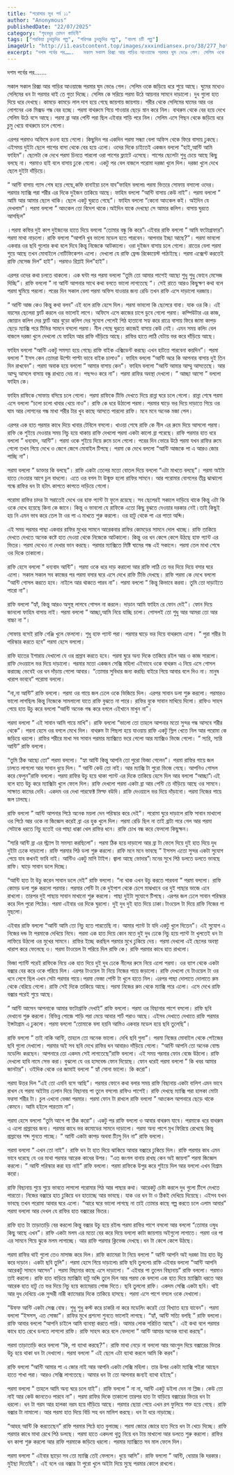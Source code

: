 ```yaml
---
title: "পরোমার সুখ পর্ব ১১"
author: "Anonymous"
publishedDate: "22/07/2025"
category: "গৃহবধূর চোদন কাহিনী"
tags: ["পরকিয়া চুদাচুদির গল্প", "পরিপক্ক চুদাচুদির গল্প", "বাংলা চটি গল্প"]
imageUrl: "http://i1.eastcontent.top/images/xxxindiansex.pro/38/277_hot_with.jpg"
excerpt: "দশম পর্বের পর…….   সকাল সকাল রিক্সা আর গাড়ির আওয়াজে পরমার ঘুম ভেঙে গেল। সেলিম ওকে জড়িয়ে ধরে শুয়ে আছে। ঘুমের মধ্যেও সেলিমের ধন টা পরমার থাই তে গুতা দিচ্ছে। সেলিম কে সরিয়ে পরমা উঠে আয়নার সামনে দাড়ালো। দ..."
---
```


দশম পর্বের পর…….


সকাল সকাল রিক্সা আর গাড়ির আওয়াজে পরমার ঘুম ভেঙে গেল। সেলিম ওকে জড়িয়ে ধরে শুয়ে আছে। ঘুমের মধ্যেও সেলিমের ধন টা পরমার থাই তে গুতা দিচ্ছে। সেলিম কে সরিয়ে পরমা উঠে আয়নার সামনে দাড়ালো। দুধ গুলো হাত দিয়ে ধরে দেখছে। কামড়ে কামড়ে লাল দাগ হয়ে গেছে জায়গায় জায়গায়। শরীর থেকে সেলিমের ঘামের আর ওর লোশনের এক মিক্সড গন্ধ বের হচ্ছে। পরমা বাথরুমে গিয়ে শাওয়ার ছেড়ে স্নান করে নিল। বাথরুম থেকে বের হয়ে দেখে সেলিম উঠে বসে আছে। পরমা ব্রা আর পেন্টি পরা ছিল এইবার শাড়ি পরে নিল। সেলিম এসে পিছন থেকে জড়িয়ে ধরে চুমু খেয়ে বাথরুমে চলে গেলো।


এরপর পরমাও অফিসে রওনা হয়ে গেলো। কিছুদিন পর একদিন পরমা সন্ধ্যা বেলা অফিস থেকে ফিরে বাসায় ঢুকছে। এইসময় দুইটা ছেলে পাশের বাসা থেকে বের হয়ে এলো। ওদের দিকে চাইতেই একজন বললো “হাই,আন্টি আমি ফাহিম”। ছেলেটা কে দেখে পরমা চিনতে পারলো ওরা পাশের ফ্ল্যাটে এসেছে। পাশের ছেলেটা শুধু চেয়ে আছে কিছু বলছে না। পরমাও হাই বলে বাসায় ঢুকে গেলো। একটু পর বেল বাজলে পরোমা দরজা খুলে দিল। দরজা খুলে দেখে ছেলে দুইটা দাঁড়িয়ে।


” আন্টি বাসায় গ্যাস শেষ হয়ে গেছে,কফি বানাইয়া চলে যাব”ফাহিম বললো৷ পরমা ভিতরে সোফায় বসালো ওদের। পরমার ম্যাক্সি পরা শরীর এর দিকে দুইজন তাকিয়ে আছে। ফাহিম বললো “আন্টি বাসায় কেউ নাই”। পরমা বললো ” আমি আর আমার ছেলে থাকি। ছেলে একটু ঘুরতে গেছে”। ফাহিম বললো “কেনো আংকেল কই। অইদিন যে দেখলাম”। পরমা বললো ” আংকেল তো বিদেশ থাকে।অইদিন যাকে দেখছো সে আমার কলিগ। বাসায় ঘুরতে আসছিল”


।পরমা কফির দুই কাপ দুইজনের হাতে দিয়ে বললো “তোমার বন্ধু কি করে”৷ এইবার রাফি বললো ” আমি ফটোগ্রাফার”৷ পরমা মাথা নাড়লো। রাফি বললো “আপনি খুব ভালো মডেল হতে পারবেন। আপনার ইচ্ছা আছে?”। পরমা ভাবলো একবার ওর ছবি গুলোর কথা বলে দিবে কিন্তু নিজেকে আটকালো। ওরা দুইজন বাসায় চলে গেলো। রাতের বেলা পরমা শুয়ে আছে তখন মোবাইলে নোটিফিকেশন এলো। দেখলো যে রাফি ফ্রেন্ড রিকোয়েস্ট পাঠাইছে। পরমা এক্সেপ্ট করতেই রাফি মেসেজ দিল” হাই”। পরমাও রিপ্লাই দিল”হাই”।


এরপর ওদের কথা চলতে থাকলো। এক ঘন্টা পর পরমা বললো “তুমি তো আমার পাশেই আছো শুধু শুধু ফোনে মেসেজ দিচ্ছি”। রাফি বললো ” না আন্টি আপনার সাথে কথা বলতে ভালো লাগতেছে “। সেই রাতে আরও কিছুক্ষণ কথা বলে পরমা ঘুমিয়ে পরলো। পরের দিন সকাল বেলা পরমা অফিস যাওয়ার জন্য রেডি তখন রাফি এসে দাড়ালো দরজায়।


” আন্টি আজ কেও কিন্তু কথা বলব” এই বলে রাফি হেসে দিল। পরমা ভাবলো কি ছেলেরে বাবা। যাক ওর কি। এই বয়সের ছেলেরা ফ্লার্ট করলে ওর ভালোই লাগে। অফিসে এসে কাজের চাপে ডুবে গেলো পরমা। কম্পিউটার এর কাজ, জোয়ান কলিগ দের ফ্লার্ট আর বুড়ো কলিগ দের সুযোগ পেলেই পিঠ হাতানো সহ্য করে রাত্রে বাসায় ফিরে জামা কাপড় ছেড়ে ম্যাক্সি পরে টিভির সামনে বসলো পরমা। নীল গেছে ঘুরতে কাজেই বাসায় কেউ নেই। এমন সময় কলিং বেল বাজলে দরজা খুলে দেখলো যে ফাহিম আর রাফি দাঁড়িয়ে আছে। রাফির হাতে লাঠি যেটায় ভর করে দাঁড়িয়ে আছে।


ফাহিম বললো “আন্টি একটু সমস্যা হয়ে গেছে৷ রাফি বাইক এক্সিডেন্ট করছে৷ এখন হাটতে পারবেনা কয়দিন”। পরমা বললো ” ইসস কেন তোমরা উল্টো পাল্টা ভাবে বাইক চালাও”। ফাহিম বললো “আন্টি অরে কি আপনার বাসায় দুই তিন দিন রাখবেন”। পরমা অবাক হয়ে বললো ” আমার বাসায় কেন”। ফাহিম বললো “আন্টি আমার আম্মু আসতেছে। আর আম্মু আসলে বাসায় বন্ধু রাখতে দেয় না। পছন্দও করে না”। পরমা রাফির অবস্থা দেখলো। ” আচ্ছা আসো ” বললো ফাহিম কে।


ফাহিম রাফিকে সোফায় বসিয়ে চলে গেলো। পরমা রাফিকে টিভি দেখতে দিয়ে রান্না ঘরে চলে গেলো। রান্না শেষে পরমা এসে বললো “চলো চলো খাবার খেয়ে নাও”। রাফি কে ধরে উঠালো পরমা। পরমার ঘাড়ে ভর দিয়ে দাড়াতে গিয়ে ওর ঘাম আর লোশনের গন্ধ মাখা শরীর টার খুব কাছে আসতে পারলো রাফি। মনে মনে অনেক মজা পেল।


এরপর এক হাত পরমার কাধে দিয়ে খাবার টেবিলে বসলো। খাওয়া শেষে রাফি কে নীল এর রুমে দিয়ে আসলো পরমা। রাফি কে শুইয়ে দেওয়ার সময় নিচু হয়ে থাকায় রাফি দেখলো পরমা একটা কালো ব্রা পরেছে। রাফি পরমার হাত ধরে বললো ” ধন্যবাদ, আন্টি”। পরমা ওকে শুইয়ে দিয়ে রুমে চলে গেলো। পরের দিন ভোরে উঠে পরমা যখন রাফির রুমে গেলো তখন গিয়ে দেখে ও জেগে জেগে মোবাইল টিপছে। পরমা কে দেখে বললো “আন্টি আজকে পা এ আরও জোর পাচ্ছি না”।


পরমা বললো ” ডাক্তার কি বলছে”। রাফি একটা তেলের মতো বোতল দিয়ে বললো “এটা মাখতে বলছে”। পরমা অইটা হাতে নেওয়ার আগে চুল বাধলো। এতে ওর বগল টা উন্মুক্ত হলো রাফির সামনে। আর পরোমার বোগলের তীব্র ঝাঝালো গন্ধে রাফির ধন টা হটাৎ কাপতে কাপতে দাড়িয়ে গেলো।


পরোমা রাফির চাদর টা সরাতেই দেখে ওর হাফ প্যান্ট টা ফুলে রয়েছে। সব ছেলেরই সকালে দাড়িয়ে থাকে কিন্তু এটা কি ওকে দেখে হয়েছে কিনা কে জানে। কিন্তু ও ভাবলো যে রাফিকে এতো কিছু বুঝতে দেওয়ার দরকার নেই।তাই কিছুই হয় নি এমন ভাব করে তেল টা ওর পা এ মাখতে শুরু করলো। ওর হাটু থেকে পা এর পাতা অব্দি।


এই সময় পরমার পাছা একবার রাফির মুখের সামনে আরেকবার রাফির কোমড়ের সামনে দোল খাচ্ছে। রাফি তাকিয়ে দেখতে দেখতে অনেক কষ্টে হাত দেওয়া থেকে নিজেকে আটকালো। কিন্তু ওর ধন কেপে কেপে উঠছে হাফ প্যান্ট এর ভিতর। পরমা দেখেও না দেখার ভান করছে। পরমার ম্যাক্সিতে মিষ্টি ঘামের গন্ধ এই সকালে। পরমা তেল মাখা শেষে ওর দিকে তাকালো।


রাফি হেসে বললো ” ধন্যবাদ আন্টি”। পরমা ওকে ধরে দাড় করালো আর রাফি লাঠি তে ভর দিয়ে দিয়ে বসার ঘরে এলো। সকাল সকাল সব কাজের পর পরমা বসার ঘরে এসে দেখে রাফি টিভি দেখছে। রাফি পরমা কে দেখে বললো “আন্টি গোসল করতে হবে। নাইলে আর থাকতে পারব না”। পরমা বললো ” কিন্তু কিভাবে করবা। তুমি তো দাড়াইতে পারো না”।


রাফি বললো “হ্যাঁ, কিন্তু আরও অসুস্থ লাগবে গোসল না করলে। দাড়ান আমি ফাহিম রে ফোন দেই”। ফোন দিয়ে জানলো ফাহিম বাসায় নাই। পরমা বললো ” আচ্ছা,আমি নিয়ে যাচ্ছি চলো। গোসলই তো শুধু আর আমরা তো আর বাচ্চা না “।


সোফায় বসেই রাফি গেঞ্জি খুলে ফেললো। শুধু হাফ প্যান্ট পরা। পরমার ঘাড়ে ভর দিয়ে বাথরুমে এলো। ” পুরা শরীর টা পরিস্কার করতে হবে” পরমা হেসে বললো।


রাফি হাতের ইশারায় দেখালো যে ওর প্রস্রাব করতে হবে। পরমা ঘুরে অন্য দিকে তাকিয়ে রইল আর ও কাজ সারলো। রাফি দেওয়ালে ভর দিয়ে দাড়ালো। পরমার মতো একজন সেক্সি মহিলা এইভাবে ওকে বাথরুম এ নিয়ে এসে গোসল করাচ্ছে ভেবেই ওর ধন দাঁড়ায় গেলো আবার। “তোমার সুবিধার জন্য করছি৷ বাইরে গিয়ে আবার বলে দিও না। মানুষ খারাপ ভাববে” পরোমা বললো।


“না,না আন্টি” রাফি বললো। পরমা ওর গায়ে জল ঢেলে ওকে ভিজিয়ে দিল। এরপর সাবান ডলা শুরু করলো। পরমারও ভালো লাগছিল৷ কিন্তু নিজেকে সামলালো যাতে রাফি বুঝতে না পারে। রাফির বুকে সাবান মাখিয়ে দিলো। রাফিও সাহস পেয়ে হাত উচু করে বললো “আন্টি অনেক গন্ধ করে বগলে এইখানে মাখুন না”।


পরমা বললো ” এই সাবান আমি গায়ে মাখি”। রাফি বললো “ভালো তো তাহলে আপনার মতো সুন্দর গন্ধ আসবে শরীর থেকে”। পরনা হেসে ওর বগলে মেখে দিল। বাথরুম টা পিছলা হয়ে যাওয়ায় রাফি একটু স্লিপ খেতে নিল আর পরোমা কে জড়িয়ে ধরলো। রাফির শরীরে মাখা সব সাবান পরমার ম্যাক্সিতে ভরে গেলো আর ম্যাক্সিও ভিজে গেলো। ” স্যরি, স্যরি আন্টি” রাফি বললো।


“তুমি ঠিক আছো তো” পরমা বললো। “হ্যা আন্টি কিন্তু আপনি তো পুরো ভিজা গেলেন”। পরমা রাফির গায়ে জল ঢালতে লাগলো আর সাবান ধুয়ে দিল। ” আন্টি কেউ তো নাই। আর ম্যাক্সি টা পুরো ভিজে গেছে। আপনিও গোসল করে ফেলুন”রাফি বললো। পরমা রাফির উচু হয়ে থাকা প্যান্ট এর দিকে তাকিয়ে হেসে দিল আর বললো “আচ্ছা”৷ এই বলে হাত উচু করে ম্যাক্সিটা খুলে ফেলে দিল। রাফি দেখলো পরমা একটা ব্রা আর পেন্টি তে দাঁড়িয়ে আছে ওর সামনে। সাক্ষাত কামের দেবি। একদম ওর দেখা পারফেক্ট মিল্ফ বউদি। রাফি দেওয়ালে ভর দিয়ে দাঁড়ানো। পরমা নিজের গায়ে জল ঢালছে।


রাফি বললো ” আন্টি আপনার পিঠে অনেক ময়লা দেন পরিস্কার করে দেই”। পরোমা ঘুরে দাড়ালে রাফি সাবান মাখালো ওর পিঠে আর ওকে না জিজ্ঞেস করেই ব্রা এর হুক খুলে দিল। পরমা রেডি ছিল না তাই ব্রাটা পরে গেল আর পরমা সেটাকে ধরতে নিচু হতেই ওর পাছা ধাক্কা খেল রাফির ধনে। রাফি চোখ বন্ধ করে ফেললো কিছুক্ষন।


“স্যরি আন্টি ব্রা এর স্ট্র‍্যাপ টা সমস্যা করছিলো”। পরমা ঠিক হয়ে দাড়ালো আর ব্রা টা ফেলে দিয়ে দুই হাত দিয়ে দুধ দুইটা ঢেকে দাড়ালো। রাফি পরমার পিঠ ডলা শুরু করলো। রাফি মনে মনে ভাবছে ” ইসসস এতো সুন্দর একটা সুযোগ পেয়ে যাব কখনই ভাবি নাই। আন্টিও একটু মাগি টাইপ। জ্বালা আছে ভোদার”৷ মনের সুখে পিঠ ডলতে ডলতে ভাবছে রাফি। ঘাড়ে সাবান ডলে দিচ্ছে।


“আন্টি হাত টা উচু করেন সাবান ডলে দেই” রাফি বললো। “না থাক এখন উচু করতে পারবনা ” পরমা বললো। রাফি কোমড় ডলা শুরু করলো পরমার। পরমার পেন্টি টা কে দুইপাশ থেকে চেপে মাঝখানে ওর দুই পাছার ভাজে এনে রাখলো। তারপর দুই পাছায় সাবান মাখানো শুরু করলো। পাছা দুইটা সুযোগে টিপছে। এরপর জল ঢেলে সাবান পরিস্কার করে দিল পুরো পিঠের। পরমা এইবার ওর দিকে ঘুরলো। দুই দুধ দুই হাত দিয়ে ঢাকা।টাওয়েল টা দিয়ে রাফি নিজের গা মুছলো।


এইবার রাফি বললো “আন্টি আমি তো নিচু হতে পারতেছি না। আমার প্যান্ট টা যদি একটু খুলে দিতেন”। এই সু্যোগ এ নিজের দন্ড টা পরমাকে দেখিয়ে নিবে। পরমা এক হাত দিয়ে কোন মতে দুই দুধ ঢেকে নিচু হয়ে প্যান্ট টা খুলতেই ধন টা লাফিয়ে উঠলো ওর মুখের সামনে। রাফির ইচ্ছে করছিল পরমার মুখে ঢুকিয়ে দেয়। পরমা দেখলো এই ছেলের অবস্থা খারাপ করে ফেলেছে ও। পরমা টাওয়েল টা পরিয়ে দিল রাফি কে। রাফি পরমার কাধে হাত রাখলো।


ভিজা প্যান্টি পরেই রাফিকে নিয়ে এক হাত দিয়ে দুই দুধ ঢেকে নীলের রুমে নিয়ে এলো পরমা। ওর ব্যাগ থেকে একটা বক্সার বের করে ওকে পরিয়ে দিল। এরপর টাওয়েল টা নিয়ে নিজের গায়ে জড়ালো। রাফি দেখলো যে টাওয়েল টা ওর ধনে লেগে ছিল এখন সেটা পরমার গায়ে।পরমা ভেজা পেন্টি টা খুলে হাতে নিল। এরপর পাছা দোলাতে দোলাতে রুম থেকে বেরিয়ে গেলো। রাফি সেই দিকে তাকিয়ে আছে। পরমা নিজের রুম থেকে ম্যাক্সি পরে এলো। এসে দেখে রাফি বক্সার পরেই শুয়ে আছে।


” আন্টি আসেন আপনাকে আমার ফটোগ্রাফি দেখাই” রাফি বললো। পরমা ওর বিছানার পাশে বসলো। রাফি ছবি দেখানো শুরু করলো। বিভিন্ন পোজে শাড়ি পরা মেয়ে আবার শার্ট পরাও আছে। এইসব দেখাতে দেখাতে রাফি পরমার ইন্সটাগ্রাম এ ঢুকলো। পরমা বললো “তোমাকে বলা হয়নি আমিও একবার মডেল হয়ে ছবি তুলেছি”।


রাফি বললো ” তাই নাকি আন্টি, তাহলে তো অনেক ভালো। দেখি ছবি গুলা”। পরমা নিজের মোবাইল থেকে পেইজের ছবি গুলো দেখালো। পরমার অই সব ছবি দেখে রাফির ধন আবারও দাঁড়িয়ে গেলো। “আন্টি আপনি তো অনেক বোল্ড মডেলিং করছেন। আপনারে তো একদম সেই লাগতেছে”রাফি বললো। এই সময় পরমার ফোন বেজে উঠলো। রাফি দেখলো হাবি নামে সেভ করা। বুঝলো যে ওর হাসবেন্ড ফোন দিয়েছে। ফোন ধরেই পরমা বললো ” কি খবর আমার জানটার”। ওইদিক থেকে ওর জামাই বললো ” হ্যাঁ সোনা ভালো। কি করো”।


পরমা উত্তর দিল “এই তো এমনি বসে আছি”। পরমার ফোনে কথা বলার সময় রাফি বিছানায় একটা বালিশ এমন ভাবে রাখল যে পরমা অইটায় ঢেলান দিয়ে বিছানায় পা তুলে বসলো৷ রাফিও পাশেই। রাফি দেখছে ম্যাক্সি পরা হালকা মোটা ফরসা শরীর টা। চুল এখনো ভেজা পরমার। পরমা ফোন টা রাখলে রাফি বললো ” আংকেল আপনারে ছেড়ে থাকে কেমনে। আমি হইলে পারতাম না”।


পরমা হেসে বললো “তুমি আগে পা ঠিক করো”। একটু পর রাফি বললো ও আবার বাথরুম যাবে। পরমাকে ধরে বাথরুম এ এলো প্রস্রাবের জন্য। পরমার কাধে ভর কমোডের সামনে দাড়ালো। পরমা অন্য পাশে মুখ ফিরিয়ে রেখেছে কিন্তু প্রস্রাবের শব্দ শুনতে পাচ্ছে। ” আন্টি একটা কাপড় অথবা ট্যিসু দিন না” রাফি বললো।


পরমা বললো ” এখন তো নাই”। রাফি ধন টা হাত দিয়ে ঝাকিয়ে আবার বক্সারে ঢুকিয়ে দিল। রাফি পরমার কাধ এমন ভাবে ধরেছে যে ওর মাথা পরমার আরেক কাধের উপর। “এত জংগল বানায় রাখছ কেন অই জায়গা” পরমা জিজ্ঞেস করলো। ” আন্টি পরিস্কার করা হয় নাই” রাফি বললো। পরমা রাফিকে উপুর করে শুইয়ে দিল আর বললো এখন বিশ্রাম করো।


রাফি বিছানায় শুয়ে শুয়ে ভাবতে লাগলো পরোমার পিঠ আর পাছার কথা। আরেকটু চেষ্টা করলে দুধ গুলো টিপে দেখতে পারতো। নিজের বক্সারে হাত ঢুকিয়ে ধন হাতাচ্ছে আর ভাবছে। যাক ওর ধন টা ও ঠিকই দেখিয়ে দিয়েছে। এইসব যখন ভাবছে তখন পরোমা আবার ঘরে এলো। “আরে ঘরে ভালো লাগছে না তাই তোমার কাছে গল্প করতে চলে এলাম আবার” পরমা বললো আর দেখল যে রাফির হাত বক্সারের ভিতর।


রাফি হাত টা তাড়াতাড়ি বের করলো কিন্তু বক্সার উচু হয়ে রইল৷ পরমা রাফির পাশে বসলো আর বললো “তোমার ওষুধ কিছু আছে এখন”। রাফি একটা মলম এর মতো বের করে দিয়ে বললো কাটা জায়গায় অইগুলো লাগাতে। পরমা ওর পা এর সামনে গিয়ে ঝুকে মলম লাগাচ্ছে। আর রাফি পরমার ক্লিভেজ দেখছে।ধন টা কেপে কেপে উঠছে।


পরমা রাফির থাই গুলো তেও মাসাজ করে দিল। রাফি ক্যামেরা টা নিয়ে বললো ” আন্টি আপনি অই দরজা টায় হাত উচু করে দাড়ান। একটা ছবি তুলি”। পরমা হেসে গিয়ে দাড়ালো৷ রাফি ছবি তুললো৷ রাফি এইবার বললো “আন্টি আপনি আরেকটু সামনে আসেন”। পরমা বিছানার কাছে এসে দাড়ালো। ” এইবার পা তুলেন বিছানায়” রাফি বললো। পরমাও তাই করলো। রাফি হাত বাড়িয়ে ম্যাক্সিটা হাটু অব্দি তুলে দিল আর পরমা কে বললো এক হাত দিয়ে ম্যাক্সিটা ধরতে আর আরেক হাত হাটু তে ভর দিয়ে নিচু হয়ে ক্যামেরায় পোজ দিতে। ছবি তুললো রাফি। একদম সেক্সি একটা ছবি। থাই আর দুধ দেখিয়ে এক সুন্দরী নারী ক্যামেরার দিকে তাকিয়ে হাসছে। পরমা এসে পাশে বসলে ওকে দেখালো।


“উফফ আন্টি একটা সেক্স বোম্ব। শুধু শুধু কস্ট করে চাকরি না করে মডেলিং করেই তো বিখ্যাত হয়ে যাবেন”। পরমা বললো “ইসসস, এত সোজা”। রাফির মুখে প্রশংসা শুনতে ভালোই লাগছে। “হ্যাঁ, আন্টি সত্যি বলছি ” রাফি বললো। রাফি আবার বললো “আপনি চাইলে আমি ব্যাবস্থা করতে পারি। আমার লোক পরিচিত আছে”। এই কথা বলে পরমার কাধে হাত রেখে ডলতে লাগলো রাফি। রাফি সাহস করে বলে ফেললো ” আন্টি আমার অনেক ব্যাথা করছে”।


পরমা তাড়াতাড়ি করে বললো “কি, পা ব্যাথা করছে?”। রাফি মাথা নেড়ে না বললো আর আংগুল দিয়ে বক্সারের ভিতর উচু হয়ে থাকা ধন টা দেখালো। পরমা বললো ” এই ছেলে এটা ব্যাথা করলে আমি কি করব”।


রাফি বললো “আন্টি আমার পা এ জোর নাই আর আপনি একটা সেক্সি মহিলা। তার উপর একটা ম্যাক্সি পইরা আছেন হাতে শাখা পরা। আরও সেক্সি লাগতেছে। আমার ধন টা তো আপনার জন্যই ব্যাথা হইছে”।


পরমা বললো ” তাহলে আমি অন্য ঘরে চলে যাই”। রাফি বললো ” না না, আন্টি একটু ডইলা দেন না প্লিজ। কেউ তো নাই আর কেউ জানতেও পারবে না”। পরমা রাফির দিকে তাকালো তারপর হাত টা বাড়িয়ে বক্সারের ভিতর ধন টা ধরলো। ধন টা গরম আর হালকা নরম হয়ে দাঁড়িয়ে আছে। পরমার ছোয়া পেয়ে এখন রগ ফুলিয়ে শক্ত হয়ে গেছে। রাফি বক্সার টা নামালো। আর পরমা হাত দিয়ে বিচি সহ ধন মালিশ করছে। ধন টা ধরে নাড়াচ্ছে।


“আহহ আন্টি কি করতেছেন” রাফি পরমার পিঠে হাত বুলাচ্ছে। পরমা জোরে জোরে হাত দিয়ে ধন টা খেচে দিচ্ছে। রাফি পরমার কাধে মাথা রেখে পিঠ ডলছে। পরমা হাতে একদলা থুতু নিয়ে ধন টায় মাখালো আর ডলতে শুরু করলো। রাফির ধন কাপা শুরু করলো আর রাফি পরমাকে জড়িয়ে ধরলো। পরমার ম্যাক্সিতে সব মাল ফেলে দিল।


পরমা বললো ” এইবার ছাড়ো সব তো ম্যাক্সি তেই ফেললে। ধুয়ে আসি”। রাফি বললো ” আন্টি, ধোয়ার কি দরকার। মুইছা দিতেছি”। এই বলে ওর বক্সার টা পুরো খুলে অইটা দিয়ে মুছে পরমার কোলে রাখলো।
